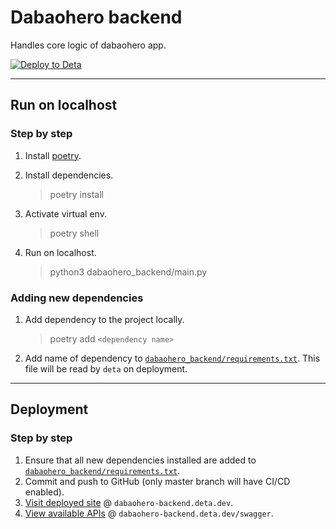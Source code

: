 # Dabaohero backend

Handles core logic of dabaohero app.

[![Deploy to Deta](https://github.com/WAD2-Group-6/dabaohero-backend/actions/workflows/deta.yml/badge.svg?branch=master)](https://github.com/WAD2-Group-6/dabaohero-backend/actions/workflows/deta.yml)

---

## Run on localhost

### Step by step

1. Install [poetry](https://python-poetry.org/docs/#installation).
2. Install dependencies.
   > poetry install
3. Activate virtual env.
   > poetry shell
4. Run on localhost.

   > python3 dabaohero_backend/main.py

### Adding new dependencies

1. Add dependency to the project locally.
   > poetry add `<dependency name>`
2. Add name of dependency to [`dabaohero_backend/requirements.txt`](dabaohero_backend/requirements.txt). This file will be read by `deta` on deployment.

---

## Deployment

### Step by step

1. Ensure that all new dependencies installed are added to [`dabaohero_backend/requirements.txt`](dabaohero_backend/requirements.txt).
2. Commit and push to GitHub (only master branch will have CI/CD enabled).
3. [Visit deployed site](https://dabaohero-backend.deta.dev) @ `dabaohero-backend.deta.dev`.
4. [View available APIs](https://dabaohero-backend.deta.dev/swagger) @ `dabaohero-backend.deta.dev/swagger`.
